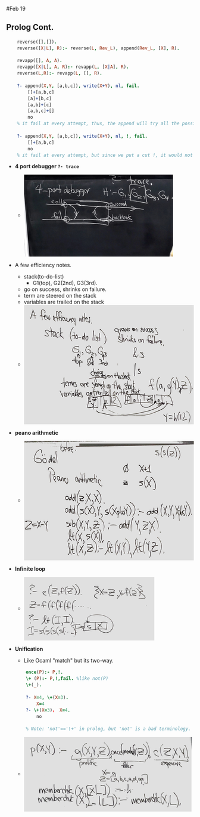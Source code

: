 #Feb 19
## Prolog Cont.

```Prolog
    reverse([],[]).
    reverse([X|L], R):- reverse(L, Rev_L), append(Rev_L, [X], R).

    revapp([], A, A).
    revapp([X|L], A, R):- revapp(L, [X|A], R).
    reverse(L,R):- revapp(L, [], R).

    ?- append(X,Y, [a,b,c]), write(X+Y), nl, fail.
        []+[a,b,c]
        [a]+[b,c]
        [a,b]+[c]
        [a,b,c]+[]
        no
    % it fail at every attempt, thus, the append will try all the possible of append.

    ?- append(X,Y, [a,b,c]), write(X+Y), nl, !, fail.
        []+[a,b,c]
        no
    % it fail at every attempt, but since we put a cut !, it would not backtrack, and only write one time.
```

* **4 port debugger ```?- trace```**
    * <img src="./pic/week7-4port_debugger.JPG" width = "400" height = "220" align=center />

* A few efficiency notes.
    * stack(to-do-list)
        * G1(top), G2(2nd), G3(3rd).
    * go on success, shrinks on failure.
    * term are steered on the stack
    * variables are trailed on the stack
    * <img src="./pic/week7-efficiency.JPG" width = "550" height = "320" align=center />
* **peano arithmetic**
    * <img src="./pic/week7-peano_arithmetic.JPG" width = "550" height = "320" align=center />

* **Infinite loop**
    * <img src="./pic/week7-prolog_infinite_loop.JPG" width = "350" height = "170" align=center />


* **Unification**
    * Like Ocaml "match" but its two-way.

    ```prolog
        once(P):- P,!.
        \+ (P):- P,!,fail. %like not(P)
        \+(_).

        ?- X=4, \+(X=3).
            X=4
        ?- \+(X=3)， X=4.
            no

        % Note: 'not'=='\+' in prolog, but 'not' is a bad terminology.
    ```
    * <img src="./pic/week7-member_function.JPG" width = "450" height = "200" align=center />

